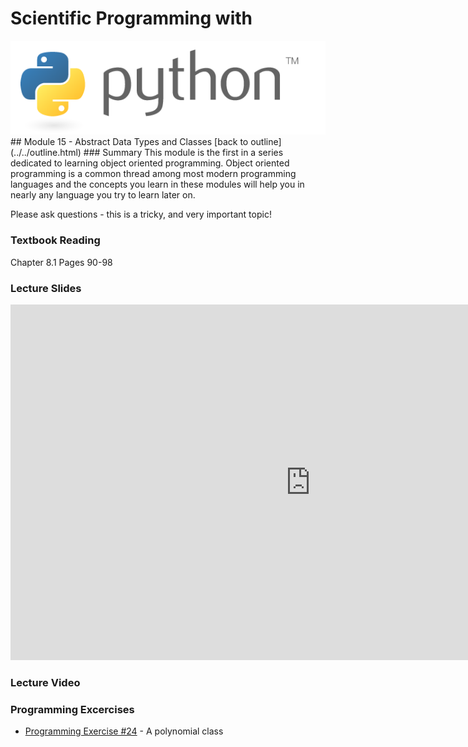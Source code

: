 # Scientific Programming with 
<img src="../../imgs/python.png"/>
## Module 15 - Abstract Data Types and Classes
[back to outline](../../outline.html)
### Summary
This module is the first in a series dedicated to learning object oriented programming.  Object oriented programming is a common thread among most modern programming languages and the concepts you learn in these modules will help you in nearly any language you try to learn later on.

Please ask questions - this is a tricky, and very important topic!

### Textbook Reading
Chapter 8.1
Pages 90-98

### Lecture Slides
<iframe src="https://docs.google.com/presentation/d/1Cg80gF9ibFweiSLJdLpvzfEZ8oLpeo0Fe1PKLNwt7QE/embed?start=false&loop=false&delayms=3000" frameborder="0" width="960" height="569" allowfullscreen="true" mozallowfullscreen="true" webkitallowfullscreen="true"></iframe>

### Lecture Video

### Programming Excercises
- [Programming Exercise #24](../../exercises/pe24) - A polynomial class 



